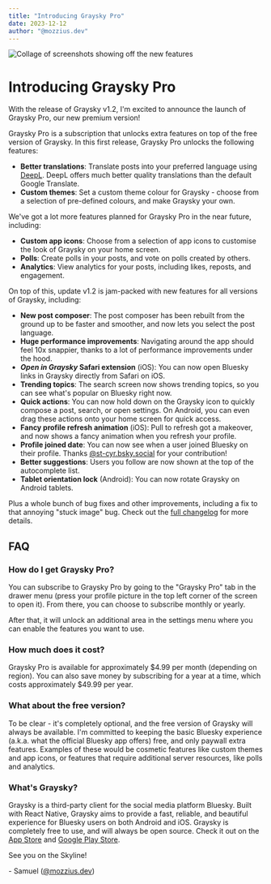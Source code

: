 ```yaml
---
title: "Introducing Graysky Pro"
date: 2023-12-12
author: "@mozzius.dev"
---
```


![Collage of screenshots showing off the new features](/update-1-2.png)

# Introducing Graysky Pro

With the release of Graysky v1.2, I'm excited to announce the launch of Graysky Pro, our new premium version!

Graysky Pro is a subscription that unlocks extra features on top of the free version of Graysky. In this first release, Graysky Pro unlocks the following features:

- **Better translations**: Translate posts into your preferred language using [DeepL](https://deepl.com). DeepL offers much better quality translations than the default Google Translate.
- **Custom themes**: Set a custom theme colour for Graysky - choose from a selection of pre-defined colours, and make Graysky your own.

We've got a lot more features planned for Graysky Pro in the near future, including:

- **Custom app icons**: Choose from a selection of app icons to customise the look of Graysky on your home screen.
- **Polls**: Create polls in your posts, and vote on polls created by others.
- **Analytics**: View analytics for your posts, including likes, reposts, and engagement.

On top of this, update v1.2 is jam-packed with new features for all versions of Graysky, including:

- **New post composer**: The post composer has been rebuilt from the ground up to be faster and smoother, and now lets you select the post language.
- **Huge performance improvements**: Navigating around the app should feel 10x snappier, thanks to a lot of performance improvements under the hood.
- **_Open in Graysky_ Safari extension** (iOS): You can now open Bluesky links in Graysky directly from Safari on iOS.
- **Trending topics**: The search screen now shows trending topics, so you can see what's popular on Bluesky right now.
- **Quick actions**: You can now hold down on the Graysky icon to quickly compose a post, search, or open settings. On Android, you can even drag these actions onto your home screen for quick access.
- **Fancy profile refresh animation** (iOS): Pull to refresh got a makeover, and now shows a fancy animation when you refresh your profile.
- **Profile joined date**: You can now see when a user joined Bluesky on their profile. Thanks [@st-cyr.bsky.social](https://bsky.app/profile/st-cyr.bsky.social) for your contribution!
- **Better suggestions**: Users you follow are now shown at the top of the autocomplete list.
- **Tablet orientation lock** (Android): You can now rotate Graysky on Android tablets.

Plus a whole bunch of bug fixes and other improvements, including a fix to that annoying "stuck image" bug. Check out the [full changelog](https://github.com/mozzius/graysky/blob/main/CHANGELOG.md) for more details.

## FAQ

### How do I get Graysky Pro?

You can subscribe to Graysky Pro by going to the "Graysky Pro" tab in the drawer menu (press your profile picture in the top left corner of the screen to open it). From there, you can choose to subscribe monthly or yearly.

After that, it will unlock an additional area in the settings menu where you can enable the features you want to use.

### How much does it cost?

Graysky Pro is available for approximately $4.99 per month (depending on region). You can also save money by subscribing for a year at a time, which costs approximately $49.99 per year.

### What about the free version?

To be clear - it's completely optional, and the free version of Graysky will always be available. I'm committed to keeping the basic Bluesky experience (a.k.a. what the official Bluesky app offers) free, and only paywall extra features. Examples of these would be cosmetic features like custom themes and app icons, or features that require additional server resources, like polls and analytics.

### What's Graysky?

Graysky is a third-party client for the social media platform Bluesky. Built with React Native, Graysky aims to provide a fast, reliable, and beautiful experience for Bluesky users on both Android and iOS. Graysky is completely free to use, and will always be open source. Check it out on the [App Store](https://apps.apple.com/gb/app/graysky/id6448234181) and [Google Play Store](https://play.google.com/store/apps/details?id=dev.mozzius.graysky).

See you on the Skyline!

\- Samuel ([@mozzius.dev](https://bsky.app/profile/mozzius.dev))
